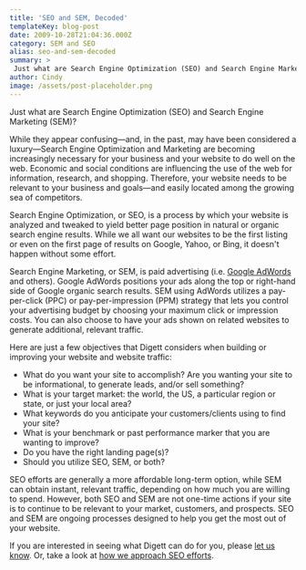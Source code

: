 ```yaml
---
title: 'SEO and SEM, Decoded'
templateKey: blog-post
date: 2009-10-28T21:04:36.000Z
category: SEM and SEO
alias: seo-and-sem-decoded
summary: > 
 Just what are Search Engine Optimization (SEO) and Search Engine Marketing (SEM)? While they appear confusing—and, in the past, may have been considered a luxury—Search Engine Optimization and Marketing are becoming increasingly necessary for your business and your website to do well on the web. Economic and social conditions are influencing the use of the web for information, research, and shopping. Therefore, your website needs to be relevant to your business and goals—and easily located among the growing sea of competitors.  
author: Cindy
image: /assets/post-placeholder.png
---
```


Just what are Search Engine Optimization (SEO) and Search Engine Marketing (SEM)?

While they appear confusing—and, in the past, may have been considered a luxury—Search Engine Optimization and Marketing are becoming increasingly necessary for your business and your website to do well on the web. Economic and social conditions are influencing the use of the web for information, research, and shopping. Therefore, your website needs to be relevant to your business and goals—and easily located among the growing sea of competitors. 

Search Engine Optimization, or SEO, is a process by which your website is analyzed and tweaked to yield better page position in natural or organic search engine results. While we all want our websites to be the first listing or even on the first page of results on Google, Yahoo, or Bing, it doesn't happen without some effort.

Search Engine Marketing, or SEM, is paid advertising (i.e. [Google AdWords](http://adwords.google.com) and others). Google AdWords positions your ads along the top or right-hand side of Google organic search results. SEM using AdWords utilizes a pay-per-click (PPC) or pay-per-impression (PPM) strategy that lets you control your advertising budget by choosing your maximum click or impression costs. You can also choose to have your ads shown on related websites to generate additional, relevant traffic.  

Here are just a few objectives that Digett considers when building or improving your website and website traffic:

*   What do you want your site to accomplish? Are you wanting your site to be informational, to generate leads, and/or sell something? 
*   What is your target market: the world, the US, a particular region or state, or just your local area?
*   What keywords do you anticipate your customers/clients using to find your site?
*   What is your benchmark or past performance marker that you are wanting to improve?
*   Do you have the right landing page(s)? 
*   Should you utilize SEO, SEM, or both?

SEO efforts are generally a more affordable long-term option, while SEM can obtain instant, relevant traffic, depending on how much you are willing to spend. However, both SEO and SEM are not one-time actions if your site is to continue to be relevant to your market, customers, and prospects. SEO and SEM are ongoing processes designed to help you get the most out of your website.

If you are interested in seeing what Digett can do for you, please [let us know](/contact). Or, take a look at [how we approach SEO efforts](/insights/good-seo-isn-t-about-sleight-hand).